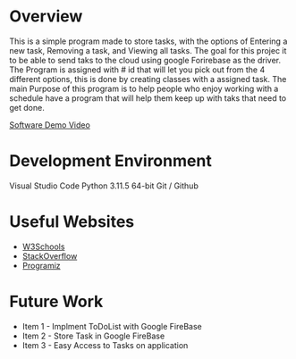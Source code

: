 # Overview


This is a simple program made to store tasks, with the options of Entering a new task, Removing a task, and Viewing all tasks. 
The goal for this projec it to be able to send taks to the cloud using google Forirebase as the driver. The Program is assigned with # id that will let you pick out from the 4 different options, 
this is done by creating classes with a assigned task. The main Purpose of this program is to help people who enjoy working with a schedule have a program that will help them keep up with taks that need to get done. 


[Software Demo Video](https://youtu.be/5ndmCY6q_Z4)


# Development Environment

Visual Studio Code
Python 3.11.5 64-bit
Git / Github

# Useful Websites


- [W3Schools](https://www.w3schools.com/)
- [StackOverflow](https://stackoverflow.com/)
- [Programiz](https://www.programiz.com/python-programming/list)
# Future Work


- Item 1 - Implment ToDoList with Google FireBase       
- Item 2 - Store Task in Google FireBase        
- Item 3 - Easy Access to Tasks on application